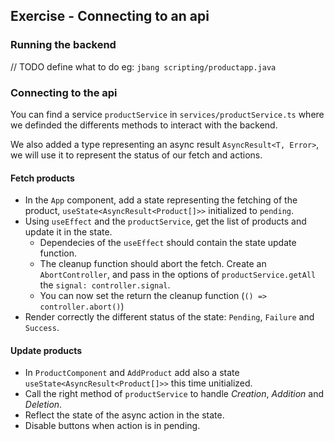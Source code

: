 ## Exercise - Connecting to an api

### Running the backend

// TODO define what to do eg: `jbang scripting/productapp.java`

### Connecting to the api

You can find a service `productService` in `services/productService.ts` where we definded the differents methods to interact with the backend.

We also added a type representing an async result `AsyncResult<T, Error>`, we will use it to represent the status of our fetch and actions.

#### Fetch products

- In the `App` component, add a state representing the fetching of the product, `useState<AsyncResult<Product[]>>` initialized to `pending`.
- Using `useEffect` and the `productService`, get the list of products and update it in the state.
  - Dependecies of the `useEffect` should contain the state update function.
  - The cleanup function should abort the fetch. Create an `AbortController`, and pass in the options of `productService.getAll` the `signal: controller.signal`.
  - You can now set the return the cleanup function (`() => controller.abort()`)
- Render correctly the different status of the state: `Pending`, `Failure` and `Success`.

#### Update products

- In `ProductComponent` and `AddProduct` add also a state `useState<AsyncResult<Product[]>>` this time unitialized.
- Call the right method of `productService` to handle _Creation_, _Addition_ and _Deletion_.
- Reflect the state of the async action in the state.
- Disable buttons when action is in pending.
